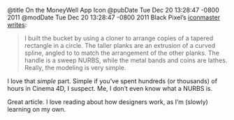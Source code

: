 @title On the MoneyWell App Icon
@pubDate Tue Dec 20 13:28:47 -0800 2011
@modDate Tue Dec 20 13:28:47 -0800 2011
Black Pixel’s <a href="http://blackpixel.com/blog/1473/making-the-moneywell-app-icon/">iconmaster writes</a>:

>I built the bucket by using a cloner to arrange copies of a tapered rectangle in a circle. The taller planks are an extrusion of a curved spline, angled to to match the arrangement of the other planks. The handle is a sweep NURBS, while the metal bands and coins are lathes. Really, the modeling is very simple.

I love that *simple* part. Simple if you’ve spent hundreds (or thousands) of hours in Cinema 4D, I suspect. Me, I don’t even know what a NURBS is.

Great article. I love reading about how designers work, as I’m (slowly) learning on my own.
